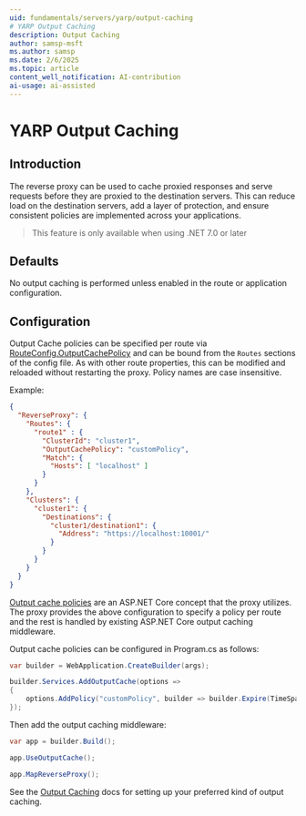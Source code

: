 ```yaml
---
uid: fundamentals/servers/yarp/output-caching
# YARP Output Caching
description: Output Caching
author: samsp-msft
ms.author: samsp
ms.date: 2/6/2025
ms.topic: article
content_well_notification: AI-contribution
ai-usage: ai-assisted
---
```


# YARP Output Caching

## Introduction
The reverse proxy can be used to cache proxied responses and serve requests before they are proxied to the destination servers. This can reduce load on the destination servers, add a layer of protection, and ensure consistent policies are implemented across your applications.

> This feature is only available when using .NET 7.0 or later

## Defaults

No output caching is performed unless enabled in the route or application configuration.

## Configuration
Output Cache policies can be specified per route via [RouteConfig.OutputCachePolicy](xref:Yarp.ReverseProxy.Configuration.RouteConfig) and can be bound from the `Routes` sections of the config file. As with other route properties, this can be modified and reloaded without restarting the proxy. Policy names are case insensitive.

Example:
```JSON
{
  "ReverseProxy": {
    "Routes": {
      "route1" : {
        "ClusterId": "cluster1",
        "OutputCachePolicy": "customPolicy",
        "Match": {
          "Hosts": [ "localhost" ]
        }
      }
    },
    "Clusters": {
      "cluster1": {
        "Destinations": {
          "cluster1/destination1": {
            "Address": "https://localhost:10001/"
          }
        }
      }
    }
  }
}
```

[Output cache policies](/aspnet/core/performance/caching/output) are an ASP.NET Core concept that the proxy utilizes. The proxy provides the above configuration to specify a policy per route and the rest is handled by existing ASP.NET Core output caching middleware.

Output cache policies can be configured in Program.cs as follows:
```c#
var builder = WebApplication.CreateBuilder(args);

builder.Services.AddOutputCache(options =>
{
    options.AddPolicy("customPolicy", builder => builder.Expire(TimeSpan.FromSeconds(20)));
});
```

Then add the output caching middleware:

```c#
var app = builder.Build();

app.UseOutputCache();

app.MapReverseProxy();
```

See the [Output Caching](/aspnet/core/performance/caching/output) docs for setting up your preferred kind of output caching.
